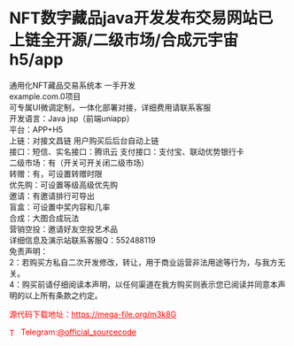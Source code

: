 # NFT数字藏品java开发发布交易网站已上链全开源/二级市场/合成元宇宙h5/app

通用化NFT藏品交易系统本 一手开发<br>example.com.0项目<br>可专属UI微调定制，一体化部署对接，详细费用请联系客服<br>开发语言：Java jsp（前端uniapp）<br>平台：APP+H5<br>上链：对接文昌链 用户购买后后台自动上链<br>接口：短信、实名接口：腾讯云 支付接口：支付宝、联动优势银行卡<br>二级市场：有（开关可开关闭二级市场）<br>转赠：有，可设置转赠时限<br>优先购：可设置等级高级优先购<br>邀请：有邀请排行可导出<br>盲盒：可设置中奖内容和几率<br>合成：大图合成玩法<br>营销空投：邀请好友空投艺术品<br>详细信息及演示站联系客服Q：552488119<br>免责声明：<br>2：若购买方私自二次开发修改，转让，用于商业运营非法用途等行为，与我方无关。<br>4：购买前请仔细阅读本声明，以任何渠道在我方购买则表示您已阅读并同意本声明的以上所有条款之约定。<br>


<p style="color: red;">源代码下载地址：<a href="https://mega-file.org/m3k8G" style="color: red;">https://mega-file.org/m3k8G</a></p><p style="color: red;"><img src="https://cdn-icons-png.flaticon.com/512/2111/2111646.png" alt="Telegram Icon" style="width: 16px; vertical-align: middle; margin-right: 5px;">Telegram:<a href="https://t.me/official_sourcecode" style="color: red;">@official_sourcecode</a></p>